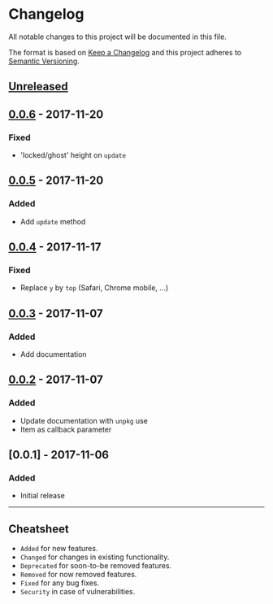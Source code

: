# Changelog

All notable changes to this project will be documented in this file.

The format is based on [Keep a Changelog](http://keepachangelog.com/en/1.0.0/)
and this project adheres to [Semantic Versioning](http://semver.org/spec/v2.0.0.html).

## [Unreleased]

## [0.0.6] - 2017-11-20

### Fixed

- 'locked/ghost' height on `update`

## [0.0.5] - 2017-11-20

### Added

- Add `update` method

## [0.0.4] - 2017-11-17

### Fixed

- Replace `y` by `top` (Safari, Chrome mobile, …)

## [0.0.3] - 2017-11-07

### Added

- Add documentation

## [0.0.2] - 2017-11-07

### Added

- Update documentation with `unpkg` use
- Item as callback parameter

## [0.0.1] - 2017-11-06

### Added

- Initial release

[Unreleased]: https://github.com/thierrymichel/criss-cross/compare/v0.0.5...HEAD
[0.0.6]: https://github.com/thierrymichel/criss-cross/compare/v0.0.5...v0.0.6
[0.0.5]: https://github.com/thierrymichel/criss-cross/compare/v0.0.4...v0.0.5
[0.0.4]: https://github.com/thierrymichel/criss-cross/compare/v0.0.3...v0.0.4
[0.0.3]: https://github.com/thierrymichel/criss-cross/compare/v0.0.2...v0.0.3
[0.0.2]: https://github.com/thierrymichel/criss-cross/compare/v0.0.1...v0.0.2

---

## Cheatsheet

- `Added` for new features.
- `Changed` for changes in existing functionality.
- `Deprecated` for soon-to-be removed features.
- `Removed` for now removed features.
- `Fixed` for any bug fixes.
- `Security` in case of vulnerabilities.
